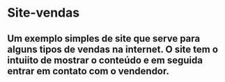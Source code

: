 # Site-vendas

## Um exemplo simples de site que serve para alguns tipos de vendas na internet. O site tem o intuiito de mostrar o conteúdo e em seguida entrar em contato com o vendendor.

